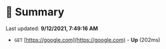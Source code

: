 # 📖 Summary
Last updated: **9/12/2021, 7:49:16 AM**

- `GET` [https://google.com](https://google.com) - **Up** (202ms)
